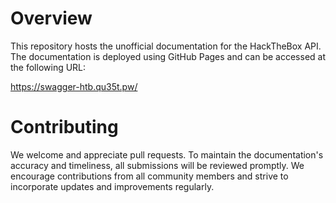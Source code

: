 # Overview

This repository hosts the unofficial documentation for the HackTheBox API. The documentation is deployed using GitHub Pages and can be accessed at the following URL:

https://swagger-htb.qu35t.pw/

# Contributing

We welcome and appreciate pull requests. To maintain the documentation's accuracy and timeliness, all submissions will be reviewed promptly. We encourage contributions from all community members and strive to incorporate updates and improvements regularly.

